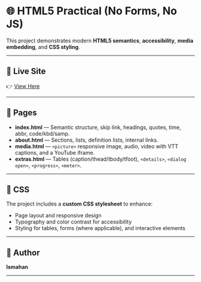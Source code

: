 # 🌐 HTML5 Practical (No Forms, No JS)

This project demonstrates modern **HTML5 semantics**, **accessibility**, **media embedding**, and **CSS styling**.

---

## 🔗 Live Site
👉 [View Here](https://ismanito.github.io/HTML-5-PRACTICE/)

---

## 📄 Pages
- **index.html** — Semantic structure, skip link, headings, quotes, time, abbr, code/kbd/samp.  
- **about.html** — Sections, lists, definition lists, internal links.  
- **media.html** — `<picture>` responsive image, audio, video with VTT captions, and a YouTube iframe.  
- **extras.html** — Tables (caption/thead/tbody/tfoot), `<details>`, `<dialog open>`, `<progress>`, `<meter>`.  

---

## 🎨 CSS
The project includes a **custom CSS stylesheet** to enhance:  
- Page layout and responsive design  
- Typography and color contrast for accessibility  
- Styling for tables, forms (where applicable), and interactive elements  

---

## 👤 Author
**Ismahan**

---
